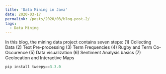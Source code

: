 ```yaml
---
title: 'Data Mining in Java'
date: 2020-03-17
permalink: /posts/2020/03/blog-post-2/
tags:
  - Data Mining
---
```


In this blog, the mining data project contains seven steps:
(1) Collecting Data
(2) Text Pre-processing
(3) Term Frequencies
(4) Rugby and Term Co-Occurence
(5) Data visualization
(6) Sentiment Analysis basics
(7) Geolocation and Interactive Maps








```python
pip install tweepy==3.3.0
```
